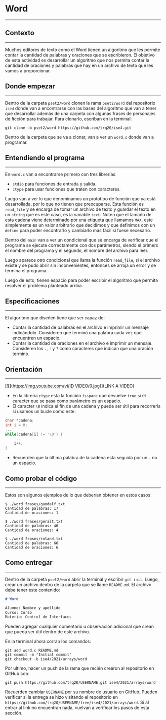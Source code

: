 # Word
---

## Contexto
---
Muchos editores de texto como el Word tienen un algoritmo que les permite contar la cantidad de palabras y oraciones que se escribieron. El objetivo de esta actividad es desarrollar un algoritmo que nos permita contar la cantidad de oraciones y palabras que hay en un archivo de texto que les vamos a proporcionar.

## Donde empezar
---
Dentro de la carpeta `pset2/word` clonen la rama `pset2/word` del repositorio `ise4` donde van a encontrarse con las bases del algoritmo que van a tener que desarrollar además de una carpeta con algunas frases de personajes de ficción para trabajar. Para clonarlo, escriban en la terminal:

```
git clone -b pset2/word https://github.com/trq20/ise4.git
```

Dentro de la carpeta que se va a clonar, van a ver un `word.c` donde van a programar.

## Entendiendo el programa
---
En `word.c` van a encontrarse primero con tres librerías:

- `stdio` para funciones de entrada y salida.
- `ctype` para usar funciones que traten con caracteres.

Luego van a ver lo que denominamos un prototipo de función que ya está desarrollada, por lo que no tienen que preocuparse. Esta función es `read_file` y se encarga de tomar un archivo de texto y guardar el texto en un `string` que es este caso, es la variable `text`. Noten que el tamaño de esta cadena viene determinado por una etiqueta que llamamos `MAX`, este simplemente es un valor arbitrario que decidimos y que definimos con un `define` para poder encontrarlo y cambiarlo más fácil si fuese necesario.

Dentro del `main` van a ver un condicional que se encarga de verificar que el programa se ejecute correctamente con dos parámetros, siendo el primero el nombre del programa y el segundo, el nombre del archivo para leer.

Luego aparece otro condicional que llama la función `read_file`, si el archivo existe y se pudo abrir sin inconvenientes, entonces se arroja un error y se termina el programa.

Luego de esto, tienen espacio para poder escribir el algoritmo que permita resolver el problema planteado arriba.

## Especificaciones
---
El algoritmo que diseñen tiene que ser capaz de:

- Contar la cantidad de palabras en el archivo e imprimir un mensaje indicándolo. Consideren que terminó una palabra cada vez que encuentren un espacio.
- Contar la cantidad de oraciones en el archivo e imprimir un mensaje. Consideren los `.`, `!` y `?` como caracteres que indican que una oración terminó.

## Orientación
---

[![](https://img.youtube.com/vi/ID VIDEO/0.jpg)](LINK A VIDEO)

- En la librería `ctype` esta la función `isspace` que devuelve `true` si el caracter que se pasa como parámetro es un espacio.
- El caracter `\0` indica el fin de una cadena y puede ser útil para recorrerla si usamos un bucle como este:

```c
char *cadena;
int i = 0;
...
while(cadena[i] != '\0') {
    ...
    i++;
}
```

- Recuerden que la última palabra de la cadena esta seguida por un `.` no un espacio.

## Como probar el código
---
Estos son algunos ejemplos de lo que deberían obtener en estos casos:

```
$ ./word frases/gandalf.txt
Cantidad de palabras: 17
Cantidad de oraciones: 1
```

```
$ ./word frases/geralt.txt
Cantidad de palabras: 46
Cantidad de oraciones: 4
```

```
$ ./word frases/roland.txt
Cantidad de palabras: 66
Cantidad de oraciones: 6
```

## Como entregar
---
Dentro de la carpeta `pset2/word` abrir la terminal y escribir `git init`. Luego, crear un archivo dentro de la carpeta que se llame `README.md`. El archivo debe tener este contenido:

```markdown
# Word

Alumno: Nombre y apellido
Curso: Curso
Materia: Control de Interfaces
```

Pueden agregar cualquier comentario u observación adicional que crean que pueda ser útil dentro de este archivo.

En la terminal ahora corran los comandos:

```
git add word.c README.md
git commit -m "Initial commit"
git checkout -b ise4/2021/arrays/word
```

Por ultimo, hacer un push de la rama que recién crearon al repositorio en GitHub con:

```
git push https://github.com/trq20/USERNAME.git ise4/2021/arrays/word
```

Recuerden cambiar `USERNAME` por su nombre de usuario en GitHub. Pueden verificar si la entrega se hizo visitando el repositorio en `https://github.com/trq20/USERNAME/tree/ise4/2021/arrays/word`. Si al entrar al link no encuentran nada, vuelvan a verificar los pasos de esta sección.

